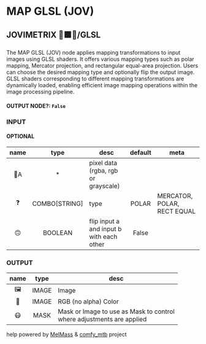 # MAP GLSL (JOV)

## JOVIMETRIX 🔺🟩🔵/GLSL

The MAP GLSL (JOV) node applies mapping transformations to input images using GLSL shaders. It offers various mapping types such as polar mapping, Mercator projection, and rectangular equal-area projection. Users can choose the desired mapping type and optionally flip the output image. GLSL shaders corresponding to different mapping transformations are dynamically loaded, enabling efficient image mapping operations within the image processing pipeline.

#### OUTPUT NODE?: `False`

### INPUT

#### OPTIONAL

name|type|desc|default|meta
:---:|:---:|---|:---:|---
👾A| * | pixel data (rgba, rgb or grayscale) |  | 
❓| COMBO[STRING] | type | POLAR | MERCATOR, POLAR, RECT EQUAL
🙃| BOOLEAN | flip input a and input b with each<br>other | False | 

### OUTPUT

name|type|desc
:---:|:---:|---
🖼️| IMAGE | Image 
🌈| IMAGE | RGB (no alpha) Color 
😷| MASK | Mask or Image to use as Mask to control<br>where adjustments are applied 

help powered by [MelMass](https://github.com/melMass) & [comfy_mtb](https://github.com/melMass/comfy_mtb) project